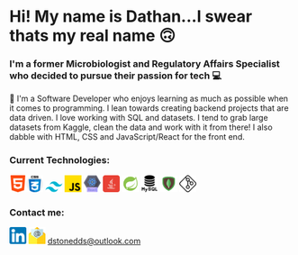 # Hi! My name is Dathan...I swear thats my real name :upside_down_face:

### I'm a former Microbiologist and Regulatory Affairs Specialist who decided to pursue their passion for tech :computer:

:gem: I'm a Software Developer who enjoys learning as much as possible when it comes to programming. I lean towards creating backend projects that are data driven.
I love working with SQL and datasets. I tend to grab large datasets from Kaggle, clean the data and work with it from there!
I also dabble with HTML, CSS and JavaScript/React for the front end.

### Current Technologies:

<img src = "Icons/html-5.png" width=30><img src = "Icons/css.png" width=30>
<img src = "Icons/tailwind.svg" width=30>
<img src = "Icons/js.png" width=30>
<img src = "Icons/react.png" width=30>
<img src = "Icons/java.png" width=30>
<img src = "Icons/icons8-spring-logo-48.png" width=30>
<img src = "Icons/mysql.png" width=30>
<img src = "Icons/icons8-mongodb-48.png" width=30>
<img src = "Icons/git.png" width=30>

### Contact me:

<a href="https://www.linkedin.com/in/dathanstone0327/"><img src = "Icons/linkedin.png" width=30></a>
<img src = "Icons/email.png" width=30>
dstonedds@outlook.com


